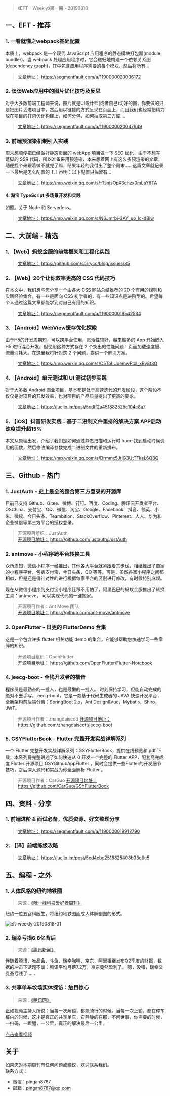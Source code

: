 > 《EFT - Weekly》第一期 - 20190818

## 一、EFT - 推荐

### 1. 一看就懂之webpack基础配置

本质上，webpack 是一个现代 JavaScript 应用程序的静态模块打包器(module bundler)。当 webpack 处理应用程序时，它会递归地构建一个依赖关系图(dependency graph)，其中包含应用程序需要的每个模块，然后将所有...

> [文章地址：](https://segmentfault.com/a/1190000020036172) https://segmentfault.com/a/1190000020036172

### 2. 谈谈Web应用中的图片优化技巧及反思

对于大多数前端工程师来说，图片就是UI设计师(或者自己)切好的图，你要做的只是把图片丢进项目中，然后用以链接的方式呈现在页面上，而且我们也经常把精力放在项目的打包优化构建上，如何分包，如何抽取第三方库....

> [文章地址：](https://segmentfault.com/a/1190000020047949) https://segmentfault.com/a/1190000020047949

### 3. 前端预渲染机制引入实践

周末想顺便把已经做好静态页面的 webApp 项目做一下 SEO 优化，由于不想写蹩脚的 SSR 代码，所以准备采用预渲染，本来想着网上有这么多预渲染的文章，随便找个来跟着做不就完了嘛，结果年轻的我付出了整个周末..... 这篇文章就记录一下最后是怎么配置的 T.T 声明：以下配置只保留有...

> [文章地址：](https://mp.weixin.qq.com/s/-TsnjsOpX3ehzx0mLaY6TA) https://mp.weixin.qq.com/s/-TsnjsOpX3ehzx0mLaY6TA

#### 4. 淘宝 TypeScript 多场景开发和实践

如题。关于 Node 和 Serverless。

> [文章地址：](https://mp.weixin.qq.com/s/N6Jmrbi-3AY_uo_lc-dBiw) https://mp.weixin.qq.com/s/N6Jmrbi-3AY_uo_lc-dBiw

## 二、大前端 - 精选

### 1. 【Web】蚂蚁金服的前端框架和工程化实践

> [文章地址：](https://github.com/sorrycc/blog/issues/85) https://github.com/sorrycc/blog/issues/85

### 2. 【Web】20个让你效率更高的 CSS 代码技巧

在本文中，我们想与您分享一个由各大 CSS 网站总结推荐的 20 个有用的规则和实践经验集合。有一些是面向 CSS 初学者的，有一些知识点是进阶型的。希望每个人通过这篇文章都能学到对自己有用的知识。

> [文章地址：](https://segmentfault.com/a/1190000019542534) https://segmentfault.com/a/1190000019542534

### 3. 【Android】WebView缓存优化探索

由于H5的开发周期短，可以跨平台使用，灵活性较好，越来越多的 App 开始嵌入 H5 进行混合开发。但使用这种方式存在 2 个突出的性能问题：页面加载速度慢、流量消耗大。在这里我将针对这 2 个问题，提供一个解决方案。

> [文章地址：](https://mp.weixin.qq.com/s/C5ToLUoemwFtxI_xRy8t3Q) https://mp.weixin.qq.com/s/C5ToLUoemwFtxI_xRy8t3Q

### 4. 【Android】单元测试和 UI 测试初步实践

对于大多数 Android 商业项目，基本都是处于高速迭代的开发阶段，这个阶段不仅仅是对项目的开发效率，也对项目的产品质量提出了更高的要求。

> [文章地址：](https://juejin.im/post/5cdff2a451882525c104c8a7) https://juejin.im/post/5cdff2a451882525c104c8a7


### 5. 【iOS】抖音研发实践：基于二进制文件重排的解决方案 APP启动速度提升超15%

本文从原理出发，介绍了我们是如何通过静态扫描和运行时 trace 找到启动时候调用的函数，然后修改编译参数完成二进制文件的重新排布。

> [文章地址：](https://mp.weixin.qq.com/s/Drmmx5JtjG3UtTFksL6Q8Q) https://mp.weixin.qq.com/s/Drmmx5JtjG3UtTFksL6Q8Q


## 三、Github - 热门

### 1. JustAuth - 史上最全的整合第三方登录的开源库

目前已支持 Github、Gitee、微博、钉钉、百度、Coding、腾讯云开发者平台、OSChina、支付宝、QQ、微信、淘宝、Google、Facebook、抖音、领英、小米、微软、今日头条、Teambition、StackOverflow、Pinterest、人人、华为和企业微信等第三方平台的授权登录。

> 开源项目组织：JustAuth  
> [开源项目地址：](https://github.com/justauth/JustAuth) https://github.com/justauth/JustAuth

### 2. antmove - 小程序跨平台转换工具

众所周知，微信小程序一经推出，其他各大平台就紧跟着其步伐，相继推出了自家的小程序平台，包括支付宝，今日头条，QQ 等等。可是，虽然各家小程序之间都相似，但是还是得针对性的进行根据每家平台的区别进行修改，有时候特别麻烦。

现在从微信小程序到支付宝小程序迁移不用怕了，阿里巴巴的蚂蚁金服推出了转换工具：antmove， 可以实现代码的一键搬家。
  
> 开源项目作者：Ant Move 团队   
> [开源项目地址：](https://github.com/ant-move/antmove) https://github.com/ant-move/antmove

### 3. OpenFlutter - 日更的 FlutterDemo 合集

这是一个包含许多 flutter 相关功能 demo 的集合，它能够帮助您快速学习一些零碎的知识。

> 开源项目组织：OpenFlutter  
> [开源项目地址：](https://github.com/OpenFlutter/Flutter-Notebook) https://github.com/OpenFlutter/Flutter-Notebook

### 4. jeecg-boot - 全栈开发者的福音

程序员是最勤奋的一批人，也是最懒的一批人。
时刻保持学习，但能自动完成的绝对不去手写。
eecg-boot，它是一款基于代码生成器的 JAVA 快速开发平台，全新架构前后端分离：SpringBoot 2.x，Ant Design&Vue，Mybatis，Shiro，JWT。

> 开源项目作者：zhangdaiscott
> [开源项目地址：](https://github.com/zhangdaiscott/jeecg-boot) https://github.com/zhangdaiscott/jeecg-boot

### 5. GSYFlutterBook - Flutter 完整开发实战详解系列

一个 Flutter 完整开发实战详解系列：GSYFlutterBook，提供在线预览和 pdf 下载，本系列将完整讲述了如何快速从 0 开发一个完整的 Flutter APP，配套高完成度 Flutter 开源项目 GSYGithubAppFlutter ，同时会提供一些Flutter的开发细节技巧，之后深入源码和实战为你全面解析 Flutter 。


> 开源项目作者：CarGuo
> [开源项目地址：](https://github.com/CarGuo/GSYFlutterBook) https://github.com/CarGuo/GSYFlutterBook


## 四、资料 - 分享

### 1. 前端进阶 & 面试必备，优质资源、好文整理分享

> [文章地址：](https://segmentfault.com/a/1190000019912790) https://segmentfault.com/a/1190000019912790

### 2. 【译】前端练级攻略

> [文章地址：](https://juejin.im/post/5cd4cbe2518825408b33e9c5) https://juejin.im/post/5cd4cbe2518825408b33e9c5
  

## 五、编程 - 之外

### 1. 人体风格的纽约地铁图

> 来源：[《阮一峰科技爱好者周刊》](http://www.ruanyifeng.com/blog/2019/07/weekly-issue-65.html)

纽约一位五官科医生，将纽约地铁图画成人体解剖图的形式。

![eft-weekly-20190818-01](http://images.pingan8787.com/eft-weekly-20190818-01.jpg)


### 2. 瑞幸亏损6.8亿背后

> 来源：[《腾讯新闻》](https://new.qq.com/omn/20190818/20190818V09G3A00.html)

伴随着腾讯、唯品会、斗鱼、瑞幸咖啡、京东、阿里相继发布Q2季度的财报，数据的冲击下话题不断：腾讯平均月薪7.2万，京东竟然盈利了。
嗯，没错，瑞幸又㕛叒亏钱了……

### 3. 共享单车坟场实体探访：触目惊心

> 来源：[《腾讯网》](https://new.qq.com/omn/20190818/20190818V09G3A00.html)

正如视频主持人所说：当每一次解锁，都能骑行的时候。当每一次上锁，都在停车桩内的时候，这才是真正的共享单车，它静静的在那，不问世事，你需要的时候，一扫码，一蹬腿，一公里，真正的解决最后一公里。

[点击查看视频](https://new.qq.com/omn/20190818/20190818V09G3A00.html)

## 关于

如果您对本期周刊有任何问题或建议，欢迎联系我们。   
联系方式：   
* 微信：pingan8787
* 邮箱：pingan8787@qq.com